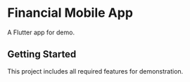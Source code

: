 # Financial Mobile App

A Flutter app for demo.

## Getting Started

This project includes all required features for demonstration.